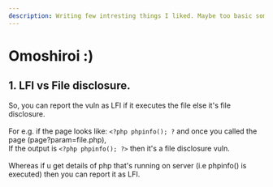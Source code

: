 ```yaml
---
description: Writing few intresting things I liked. Maybe too basic sometimes :)
---
```


# Omoshiroi :)

## 1. LFI vs File disclosure.

So, you can report the vuln as LFI if it executes the file else it's file disclosure.\
&#x20;\
For e.g. if the page looks like: `<?php phpinfo(); ?` and once you called the page (page?param=file.php), \
If the output is `<?php phpinfo(); ?>`  then it's a file disclosure vuln. \
\
Whereas if u get details of php that's running on server (i.e phpinfo() is executed) then you can report it as LFI.
